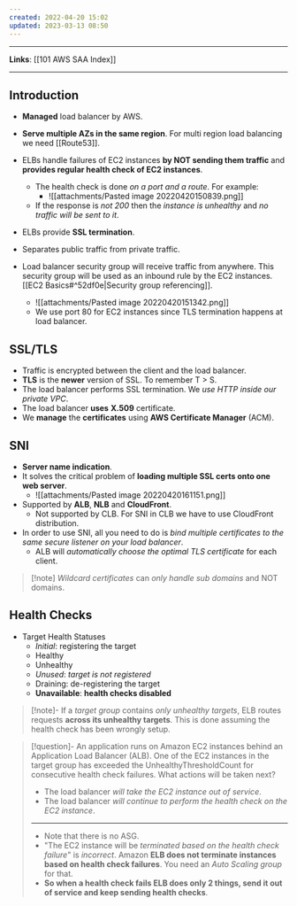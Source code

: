 ```yaml
---
created: 2022-04-20 15:02
updated: 2023-03-13 08:50
---
```

---
**Links**: [[101 AWS SAA Index]]

---
## Introduction
- **Managed** load balancer by AWS.
- **Serve multiple AZs in the same region**. For multi region load balancing we need [[Route53]].
- ELBs handle failures of EC2 instances **by NOT sending them traffic** and **provides regular health check of EC2 instances**.
	- The health check is done *on a port and a route*. For example:
		- ![[attachments/Pasted image 20220420150839.png]]
	- If the response is *not 200* then the *instance is unhealthy* and *no traffic will be sent to it*.
	
- ELBs provide **SSL termination**.
- Separates public traffic from private traffic.
- Load balancer security group will receive traffic from anywhere. This security group will be used as an inbound rule by the EC2 instances. [[EC2 Basics#^52df0e|Security group referencing]].
	- ![[attachments/Pasted image 20220420151342.png]] 
	- We use port 80 for EC2 instances since TLS termination happens at load balancer.

## SSL/TLS
- Traffic is encrypted between the client and the load balancer.
- **TLS** is the **newer** version of SSL. To remember T > S. 
- The load balancer performs SSL termination. We *use HTTP inside our private VPC*.
- The load balancer **uses** **X.509** certificate.
- We **manage** the **certificates** using **AWS Certificate Manager** (ACM).

## SNI
- **Server name indication**.
- It solves the critical problem of **loading multiple SSL certs onto one web server**.
	- ![[attachments/Pasted image 20220420161151.png]]
- Supported by **ALB**, **NLB** and **CloudFront**. 
	- Not supported by CLB. For SNI in CLB we have to use CloudFront distribution.
- In order to use SNI, all you need to do is *bind multiple certificates to the same secure listener on your load balancer*. 
	- ALB will *automatically choose the optimal TLS certificate* for each client.

> [!note] *Wildcard certificates* can *only handle sub domains* and NOT domains.

## Health Checks
- Target Health Statuses
	- *Initial*: registering the target
	- Healthy
	- Unhealthy
	- *Unused*: *target is not registered*
	- Draining: de-registering the target
	- **Unavailable**: **health checks disabled**

> [!note]- If a *target group* contains *only unhealthy targets*, ELB routes requests **across its unhealthy targets**.
> This is done assuming the health check has been wrongly setup.

> [!question]- An application runs on Amazon EC2 instances behind an Application Load Balancer (ALB). One of the EC2 instances in the target group has exceeded the UnhealthyThresholdCount for consecutive health check failures. What actions will be taken next?
> - The load balancer *will take the EC2 instance out of service*.
> - The load balancer *will continue to perform the health check on the EC2 instance*.
> ---
> - Note that there is no ASG.
> - "The EC2 instance will be *terminated based on the health check failure*" is *incorrect*. Amazon **ELB does not terminate instances based on health check failures**. You need an *Auto Scaling group* for that.
> - **So when a health check fails ELB does only 2 things, send it out of service and keep sending health checks**.